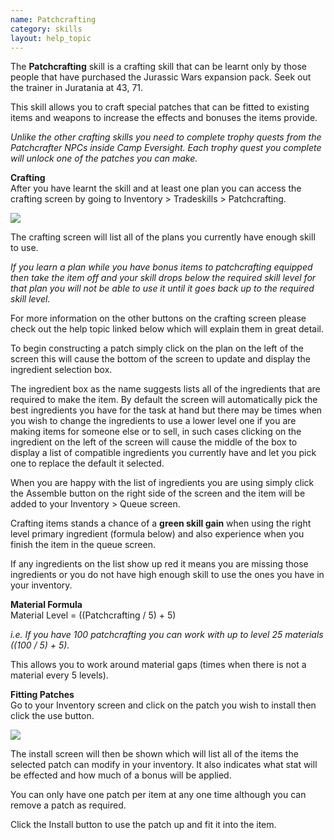 ```yaml
---
name: Patchcrafting
category: skills
layout: help_topic
---
```

The **Patchcrafting** skill is a crafting skill that can be learnt only by those people that have purchased the Jurassic Wars expansion pack. Seek out the trainer in Juratania at 43, 71.

This skill allows you to craft special patches that can be fitted to existing items and weapons to increase the effects and bonuses the items provide.

_Unlike the other crafting skills you need to complete trophy quests from the Patchcrafter NPCs inside Camp Eversight. Each trophy quest you complete will unlock one of the patches you can make._

**Crafting**  
After you have learnt the skill and at least one plan you can access the crafting screen by going to Inventory > Tradeskills > Patchcrafting.

[![](https://lohcdn.com/images/t_patchcrafting.jpg)](https://lohcdn.com/images/patchcrafting.jpg)

The crafting screen will list all of the plans you currently have enough skill to use.

_If you learn a plan while you have bonus items to patchcrafting equipped then take the item off and your skill drops below the required skill level for that plan you will not be able to use it until it goes back up to the required skill level._

For more information on the other buttons on the crafting screen please check out the help topic linked below which will explain them in great detail.

To begin constructing a patch simply click on the plan on the left of the screen this will cause the bottom of the screen to update and display the ingredient selection box.

The ingredient box as the name suggests lists all of the ingredients that are required to make the item. By default the screen will automatically pick the best ingredients you have for the task at hand but there may be times when you wish to change the ingredients to use a lower level one if you are making items for someone else or to sell, in such cases clicking on the ingredient on the left of the screen will cause the middle of the box to display a list of compatible ingredients you currently have and let you pick one to replace the default it selected.

When you are happy with the list of ingredients you are using simply click the Assemble button on the right side of the screen and the item will be added to your Inventory > Queue screen.

Crafting items stands a chance of a **green skill gain** when using the right level primary ingredient (formula below) and also experience when you finish the item in the queue screen.

If any ingredients on the list show up red it means you are missing those ingredients or you do not have high enough skill to use the ones you have in your inventory.

**Material Formula**  
Material Level = ((Patchcrafting / 5) + 5)

_i.e. If you have 100 patchcrafting you can work with up to level 25 materials ((100 / 5) + 5)._

This allows you to work around material gaps (times when there is not a material every 5 levels).

**Fitting Patches**  
Go to your Inventory screen and click on the patch you wish to install then click the use button.

[![](https://lohcdn.com/images/t_patchcrafting2.jpg)](https://lohcdn.com/images/patchcrafting2.jpg)

The install screen will then be shown which will list all of the items the selected patch can modify in your inventory. It also indicates what stat will be effected and how much of a bonus will be applied.

You can only have one patch per item at any one time although you can remove a patch as required.

Click the Install button to use the patch up and fit it into the item.